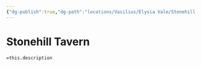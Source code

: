 ```yaml
---
{"dg-publish":true,"dg-path":"locations/Vasilius/Elysia Vale/Stonehill Tavern.md","permalink":"/locations/vasilius/elysia-vale/stonehill-tavern/","tags":["location"],"noteIcon":"tavern"}
---
```


# Stonehill Tavern
`=this.description`